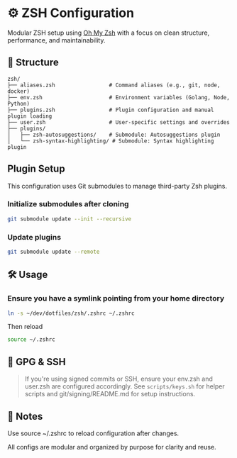 # ⚙️ ZSH Configuration

Modular ZSH setup using [Oh My Zsh](https://ohmyz.sh/) with a focus on clean structure, performance, and maintainability.

## 📁 Structure

```text
zsh/
├── aliases.zsh                 # Command aliases (e.g., git, node, docker)
├── env.zsh                     # Environment variables (Golang, Node, Python)
├── plugins.zsh                 # Plugin configuration and manual plugin loading
├── user.zsh                    # User-specific settings and overrides
├── plugins/
│   ├── zsh-autosuggestions/    # Submodule: Autosuggestions plugin
│   └── zsh-syntax-highlighting/ # Submodule: Syntax highlighting plugin
```

## Plugin Setup

This configuration uses Git submodules to manage third-party Zsh plugins.

### Initialize submodules after cloning

```bash
git submodule update --init --recursive
```

### Update plugins

```bash
git submodule update --remote
```

## 🛠️ Usage

### Ensure you have a symlink pointing from your home directory

```bash
ln -s ~/dev/dotfiles/zsh/.zshrc ~/.zshrc
```

Then reload

```bash
source ~/.zshrc
```

## 🔐 GPG & SSH
> If you're using signed commits or SSH, ensure your env.zsh and user.zsh are configured accordingly. See `scripts/keys.sh` for helper scripts and git/signing/README.md for setup instructions.

## 📌 Notes

Use source ~/.zshrc to reload configuration after changes.

All configs are modular and organized by purpose for clarity and reuse.
